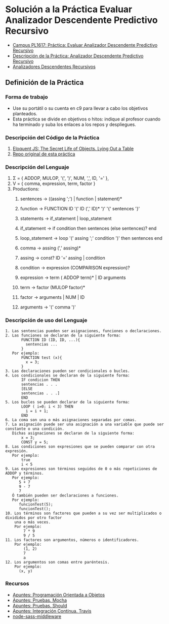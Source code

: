 # Solución a la Práctica Evaluar Analizador Descendente Predictivo Recursivo

* [Campus PL1617: Práctica: Evaluar Analizador Descendente Predictivo Recursivo](https://campusvirtual.ull.es/1617/mod/assign/view.php?id=195888)
* [Descripción de la Práctica: Analizador Descendente Predictivo Recursivo](http://crguezl.github.io/pl-html/node26.html)
* [Analizadores Descendentes Recursivos](https://casianorodriguezleon.gitbooks.io/ull-esit-1617/content/apuntes/parsing/recursivodescendente/)

## Definición de la Práctica

### Forma de trabajo

* Use su portátil o su cuenta en c9 para llevar a cabo los objetivos planteados.
* Esta práctica se divide en objetivos o hitos:  indique al profesor  cuando ha terminado y suba los enlaces a los repos y despliegues.

### Descripción del Código de la Práctica

1. [Eloquent JS: The Secret Life of Objects. Lying Out a Table](http://eloquentjavascript.net/06_object.html##h_36C2FHHi44)
2. [Repo original de esta práctica](https://github.com/ULL-ESIT-DSI-1617/oop-eloquentjs-example)

### Descripción del Lenguaje


1.  Σ = { ADDOP, MULOP, '(', ')', NUM, ',', ID, '=' },
2.  V = {  comma, expression, term, factor }
3.  Productions:
    1.  sentences       → ((assing ';') | function | statement)*
    2.  function        → FUNCTION ID '(' ID (',' ID)* ')' '{' sentences '}'
    3.  statements      → if_statement | loop_statement

    4. if_statement     → if condition then sentences (else sentences)? end
    5. loop_statement   → loop '(' assing ';' condition ')' then sentences end

    6.  comma           → assing (',' assing)*
    7.  assing          → const? ID '=' assing | condition
    8.  condition       → expression (COMPARISON expression)?
    9.  expression      → term ( ADDOP term)* | ID arguments
    10. term            → factor (MULOP factor)*
    11. factor          → arguments | NUM | ID
    12. arguments       → '(' comma ')'

### Descripción de uso del Lenguaje

    1. Las sentencias pueden ser asignaciones, funciones o declaraciones.
    2. Las funciones se declaran de la siguiente forma:
           FUNCTION ID (ID, ID, ...){
             sentencias ...
           }
       Por ejemplo:
           FUNCTION test (x){
             x = 3;
           }
    3. Las declaraciones pueden ser condicionales o bucles.
    4. Los condicionales se declaran de la siguiente forma:
           IF condicion THEN
           sentencias . . .
           [ELSE
           sentencias . . .]
           END
    5. Los bucles se pueden declarar de la siguiente forma:
           LOOP ( i=0; i < 3) THEN
             i = i + 1;
           END
    6. La coma son una o más asignaciones separadas por comas.
    7. La asignación puede ser una asignación a una variable que puede ser constante o una condición.
       Dichas asignaciones se declaran de la siguiente forma:
           x = 3;
           CONST y = 5;
    8. Las condiciones son expresiones que se pueden comparar con otra expresión.
       Por ejemplo:
           true
           i < 5
    9. Las expresiones son términos seguidos de 0 o más repeticiones de ADDOP y términos.
       Por ejemplo:
          5 + 7
          9 - 7
          7
       Ó también pueden ser declaraciones a funciones.
       Por ejemplo:
          funcionTest(5);
          funcionTest();
    10. Los términos son factores que pueden a su vez ser multiplicados o divididos por otro factor
        una o más veces.
        Por ejemplo:
            7 * 9
            9 / 5
    11. Los factores son argumentos, números o identificadores.
        Por ejemplo:
            (1, 2)
            7
            a
    12. Los argumentos son comas entre paréntesis.
        Por ejemplo:
          (x, y)

### Recursos

* [Apuntes: Programación Orientada a Objetos](https://casianorodriguezleon.gitbooks.io/ull-esit-1617/content/apuntes/oop/)
* [Apuntes: Pruebas. Mocha](https://casianorodriguezleon.gitbooks.io/ull-esit-1617/content/apuntes/pruebas/mocha.html)
* [Apuntes: Pruebas. Should](https://casianorodriguezleon.gitbooks.io/ull-esit-1617/content/apuntes/pruebas/mocha.html#shouldl)
* [Apuntes: Integración Contínua. Travis](https://casianorodriguezleon.gitbooks.io/ull-esit-1617/content/apuntes/pruebas/travis.html)
* [node-sass-middleware](https://github.com/sass/node-sass-middleware/blob/master/README.md)
